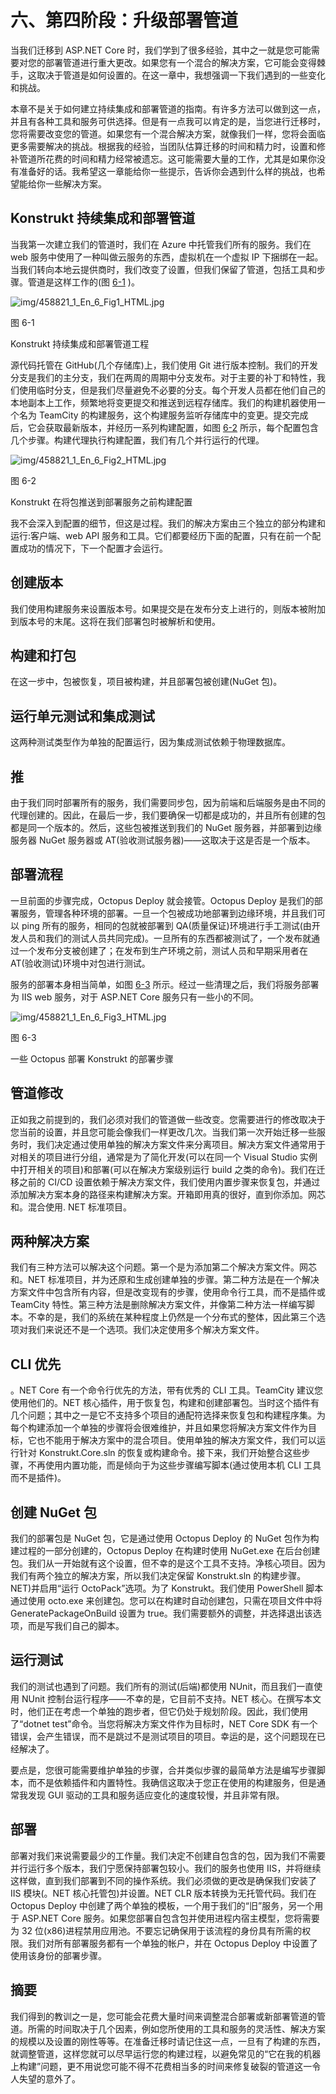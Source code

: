 # 六、第四阶段：升级部署管道

当我们迁移到 ASP.NET Core 时，我们学到了很多经验，其中之一就是您可能需要对您的部署管道进行重大更改。如果您有一个混合的解决方案，它可能会变得棘手，这取决于管道是如何设置的。在这一章中，我想强调一下我们遇到的一些变化和挑战。

本章不是关于如何建立持续集成和部署管道的指南。有许多方法可以做到这一点，并且有各种工具和服务可供选择。但是有一点我可以肯定的是，当您进行迁移时，您将需要改变您的管道。如果您有一个混合解决方案，就像我们一样，您将会面临更多需要解决的挑战。根据我的经验，当团队估算迁移的时间和精力时，设置和修补管道所花费的时间和精力经常被遗忘。这可能需要大量的工作，尤其是如果你没有准备好的话。我希望这一章能给你一些提示，告诉你会遇到什么样的挑战，也希望能给你一些解决方案。

## Konstrukt 持续集成和部署管道

当我第一次建立我们的管道时，我们在 Azure 中托管我们所有的服务。我们在 web 服务中使用了一种叫做云服务的东西，虚拟机在一个虚拟 IP 下捆绑在一起。当我们转向本地云提供商时，我们改变了设置，但我们保留了管道，包括工具和步骤。管道是这样工作的(图 [6-1](#Fig1) )。

![img/458821_1_En_6_Fig1_HTML.jpg](img/458821_1_En_6_Fig1_HTML.jpg)

图 6-1

Konstrukt 持续集成和部署管道工程

源代码托管在 GitHub(几个存储库)上，我们使用 Git 进行版本控制。我们的开发分支是我们的主分支，我们在两周的周期中分支发布。对于主要的补丁和特性，我们使用临时分支，但是我们尽量避免不必要的分支。每个开发人员都在他们自己的本地副本上工作，频繁地将变更提交和推送到远程存储库。我们的构建机器使用一个名为 TeamCity 的构建服务，这个构建服务监听存储库中的变更。提交完成后，它会获取最新版本，并经历一系列构建配置，如图 [6-2](#Fig2) 所示，每个配置包含几个步骤。构建代理执行构建配置，我们有几个并行运行的代理。

![img/458821_1_En_6_Fig2_HTML.jpg](img/458821_1_En_6_Fig2_HTML.jpg)

图 6-2

Konstrukt 在将包推送到部署服务之前构建配置

我不会深入到配置的细节，但这是过程。我们的解决方案由三个独立的部分构建和运行:客户端、web API 服务和工具。它们都要经历下面的配置，只有在前一个配置成功的情况下，下一个配置才会运行。

## 创建版本

我们使用构建服务来设置版本号。如果提交是在发布分支上进行的，则版本被附加到版本号的末尾。这将在我们部署包时被解析和使用。

## 构建和打包

在这一步中，包被恢复，项目被构建，并且部署包被创建(NuGet 包)。

## 运行单元测试和集成测试

这两种测试类型作为单独的配置运行，因为集成测试依赖于物理数据库。

## 推

由于我们同时部署所有的服务，我们需要同步包，因为前端和后端服务是由不同的代理创建的。因此，在最后一步，我们要确保一切都是成功的，并且所有创建的包都是同一个版本的。然后，这些包被推送到我们的 NuGet 服务器，并部署到边缘服务器 NuGet 服务器或 AT(验收测试服务器)——这取决于这是否是一个版本。

## 部署流程

一旦前面的步骤完成，Octopus Deploy 就会接管。Octopus Deploy 是我们的部署服务，管理各种环境的部署。一旦一个包被成功地部署到边缘环境，并且我们可以 ping 所有的服务，相同的包就被部署到 QA(质量保证)环境进行手工测试(由开发人员和我们的测试人员共同完成)。一旦所有的东西都被测试了，一个发布就通过一个发布分支被创建了；在发布到生产环境之前，测试人员和早期采用者在 AT(验收测试)环境中对包进行测试。

服务的部署本身相当简单，如图 [6-3](#Fig3) 所示。经过一些清理之后，我们将服务部署为 IIS web 服务，对于 ASP.NET Core 服务只有一些小的不同。

![img/458821_1_En_6_Fig3_HTML.jpg](img/458821_1_En_6_Fig3_HTML.jpg)

图 6-3

一些 Octopus 部署 Konstrukt 的部署步骤

## 管道修改

正如我之前提到的，我们必须对我们的管道做一些改变。您需要进行的修改取决于您当前的设置，并且您可能会像我们一样更改几次。当我们第一次开始迁移一些服务时，我们决定通过使用单独的解决方案文件来分离项目。解决方案文件通常用于对相关的项目进行分组，通常是为了简化开发(可以在同一个 Visual Studio 实例中打开相关的项目)和部署(可以在解决方案级别运行 build 之类的命令)。我们在迁移之前的 CI/CD 设置依赖于解决方案文件，我们使用内置步骤来恢复包，并通过添加解决方案本身的路径来构建解决方案。开箱即用真的很好，直到你添加。网芯和。混合使用. NET 标准项目。

## 两种解决方案

我们有三种方法可以解决这个问题。第一个是为添加第二个解决方案文件。网芯和。NET 标准项目，并为还原和生成创建单独的步骤。第二种方法是在一个解决方案文件中包含所有内容，但是改变现有的步骤，使用命令行工具，而不是插件或 TeamCity 特性。第三种方法是删除解决方案文件，并像第二种方法一样编写脚本。不幸的是，我们的系统在某种程度上仍然是一个分布式的整体，因此第三个选项对我们来说还不是一个选项。我们决定使用多个解决方案文件。

## CLI 优先

。NET Core 有一个命令行优先的方法，带有优秀的 CLI 工具。TeamCity 建议您使用他们的。NET 核心插件，用于恢复包，构建和创建部署包。当时这个插件有几个问题；其中之一是它不支持多个项目的通配符选择来恢复包和构建程序集。为每个构建添加一个单独的步骤将会很难维护，并且如果您将解决方案文件作为目标，它也不能用于解决方案中的混合项目。使用单独的解决方案文件，我们可以运行针对 Konstrukt.Core.sln 的恢复或构建命令。接下来，我们开始整合这些步骤，不再使用内置功能，而是倾向于为这些步骤编写脚本(通过使用本机 CLI 工具而不是插件)。

## 创建 NuGet 包

我们的部署包是 NuGet 包，它是通过使用 Octopus Deploy 的 NuGet 包作为构建过程的一部分创建的，Octopus Deploy 在构建时使用 NuGet.exe 在后台创建包。我们从一开始就有这个设置，但不幸的是这个工具不支持。净核心项目。因为我们有两个独立的解决方案，所以我们决定保留 Konstrukt.sln 的构建步骤。NET)并启用“运行 OctoPack”选项。为了 Konstrukt。我们使用 PowerShell 脚本通过使用 octo.exe 来创建包。您可以在构建时自动创建包，只需在项目文件中将 GeneratePackageOnBuild 设置为 true。我们需要额外的调整，并选择退出该选项，而是写我们自己的脚本。

## 运行测试

我们的测试也遇到了问题。我们所有的测试(后端)都使用 NUnit，而且我们一直使用 NUnit 控制台运行程序——不幸的是，它目前不支持。NET 核心。在撰写本文时，他们正在考虑一个单独的跑步者，但它仍处于规划阶段。因此，我们使用了“dotnet test”命令。当您将解决方案文件作为目标时，NET Core SDK 有一个错误，会产生错误，而不是跳过不是测试项目的项目。幸运的是，这个问题现在已经解决了。

要点是，您很可能需要维护单独的步骤，合并类似步骤的最简单方法是编写步骤脚本，而不是依赖插件和内置特性。我确信这取决于您正在使用的构建服务，但是通常我发现 GUI 驱动的工具和服务适应变化的速度较慢，并且非常有限。

## 部署

部署对我们来说需要最少的工作量。我们决定不创建自包含的包，因为我们不需要并行运行多个版本，我们宁愿保持部署包较小。我们的服务也使用 IIS，并将继续这样做，直到我们部署到不同的操作系统。我们必须做的更改是确保我们安装了 IIS 模块(。NET 核心托管包)并设置。NET CLR 版本转换为无托管代码。我们在 Octopus Deploy 中创建了两个单独的模板，一个用于我们的“旧”服务，另一个用于 ASP.NET Core 服务。如果您部署自包含包并使用进程内宿主模型，您将需要为 32 位(x86)进程禁用应用池。不要忘记确保用于该流程的身份具有所需的权限。我们对所有部署服务都有一个单独的帐户，并在 Octopus Deploy 中设置了使用该身份的部署步骤。

## 摘要

我们得到的教训之一是，您可能会花费大量时间来调整混合部署或新部署管道的管道。所需的时间取决于几个因素，例如您所使用的工具和服务的灵活性、解决方案的规模以及设置的刚性等等。在准备迁移时请记住这一点，一旦有了构建的东西，就调整管道，这样您就可以尽早运行您的构建过程，以避免常见的“它在我的机器上构建”问题，更不用说您可能不得不花费相当多的时间来修复破裂的管道这一令人失望的意外了。